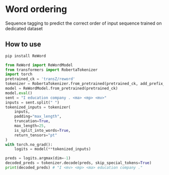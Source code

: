 # Word ordering

Sequence tagging to predict the correct order of input sequence trained on dedicated dataset

## How to use

```bash
pip install ReWord
```

```python
from ReWord import ReWordModel
from transformers import RobertaTokenizer
import torch
pretrained_ck = 'transZ/reword'
tokenizer = RobertaTokenizer.from_pretrained(pretrained_ck, add_prefix_space=True)
model = ReWordModel.from_pretrained(pretrained_ck)
model.eval()
sent = "I education company . <ma> <mp> <mv>"
inputs = sent.split(" ")
tokenized_inputs = tokenizer(
    inputs,
    padding="max_length",
    truncation=True,
    max_length=25,
    is_split_into_words=True,
    return_tensors="pt"
)
with torch.no_grad():
    logits = model(**tokenized_inputs)

preds = logits.argmax(dim=-1)
decoded_preds = tokenizer.decode(preds, skip_special_tokens=True)
print(decoded_preds) # "I <mv> <mp> <ma> education company ."
```